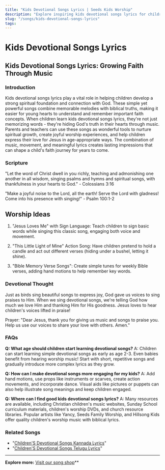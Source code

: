 ```yaml
---
title: "Kids Devotional Songs Lyrics | Seeds Kids Worship"
description: "Explore inspiring kids devotional songs lyrics for children's worship and faith development. Biblical music resources for families and ministry."
slug: "/songs/kids-devotional-songs-lyrics"
tags:
---
```


# Kids Devotional Songs Lyrics

## Kids Devotional Songs Lyrics: Growing Faith Through Music

### Introduction
Kids devotional songs lyrics play a vital role in helping children develop a strong spiritual foundation and connection with God. These simple yet powerful songs combine memorable melodies with biblical truths, making it easier for young hearts to understand and remember important faith concepts. When children learn kids devotional songs lyrics, they're not just memorizing words - they're hiding God's truth in their hearts through music. Parents and teachers can use these songs as wonderful tools to nurture spiritual growth, create joyful worship experiences, and help children express their love for Jesus in age-appropriate ways. The combination of music, movement, and meaningful lyrics creates lasting impressions that can shape a child's faith journey for years to come.

### Scripture
"Let the word of Christ dwell in you richly, teaching and admonishing one another in all wisdom, singing psalms and hymns and spiritual songs, with thankfulness in your hearts to God." - Colossians 3:16

"Make a joyful noise to the Lord, all the earth! Serve the Lord with gladness! Come into his presence with singing!" - Psalm 100:1-2

## Worship Ideas
1. "Jesus Loves Me" with Sign Language: Teach children to sign basic words while singing this classic song, engaging both voice and movement.

2. "This Little Light of Mine" Action Song: Have children pretend to hold a candle and act out different verses (hiding under a bushel, letting it shine).

3. "Bible Memory Verse Songs": Create simple tunes for weekly Bible verses, adding hand motions to help remember key words.

### Devotional Thought
Just as birds sing beautiful songs to express joy, God gave us voices to sing praises to Him. When we sing devotional songs, we're telling God how much we love Him and thanking Him for His goodness. Jesus loves to hear children's voices lifted in praise!

Prayer: "Dear Jesus, thank you for giving us music and songs to praise you. Help us use our voices to share your love with others. Amen."

### FAQs

**Q: What age should children start learning devotional songs?**
A: Children can start learning simple devotional songs as early as age 2-3. Even babies benefit from hearing worship music! Start with short, repetitive songs and gradually introduce more complex lyrics as they grow.

**Q: How can I make devotional songs more engaging for my kids?**
A: Add hand motions, use props like instruments or scarves, create action movements, and incorporate dance. Visual aids like pictures or puppets can also help illustrate song meanings and keep children engaged.

**Q: Where can I find good kids devotional songs lyrics?**
A: Many resources are available, including Christian children's music websites, Sunday School curriculum materials, children's worship DVDs, and church resource libraries. Popular artists like Yancy, Seeds Family Worship, and Hillsong Kids offer quality children's worship music with biblical lyrics.

### Related Songs

- "[Children'S Devotional Songs Kannada Lyrics](/songs/children-s-devotional-songs-kannada-lyrics/)"
- "[Children'S Devotional Songs Telugu Lyrics](/songs/children-s-devotional-songs-telugu-lyrics/)"

---

**Explore more:** [Visit our song shop](https://seedskidsworship.com/shop)**

<!-- Schema Markup -->
<script type="application/ld+json">
{
  "@context": "https://schema.org",
  "@type": "MusicRecording",
  "name": "Kids Devotional Songs Lyrics",
  "byArtist": {
    "@type": "MusicGroup",
    "name": "Seeds Kids Worship"
  },
  "isFamilyFriendly": true,
  "url": "https://seedskidsworship.com/songs/kids-devotional-songs-lyrics/"
}
</script>